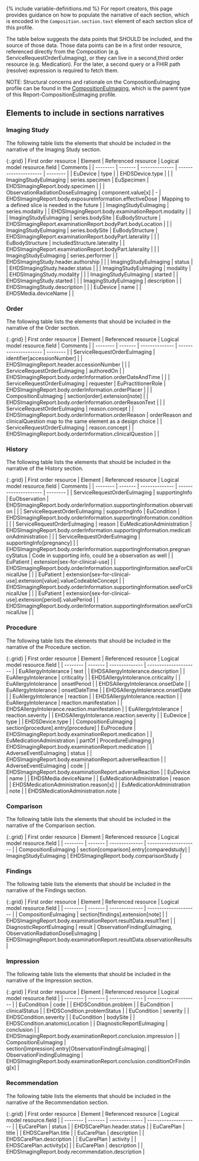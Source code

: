 {% include variable-definitions.md %}
For report creators, this page provides guidance on how to populate the narrative of each section, which is encoded in the `Composition.section.text` element of each section slice of this profile.

The table below suggests the data points that SHOULD be included, and the source of those data. Those data points can be in a first order resource, referenced directly from the Composition (e.g. ServiceRequestOrderEuImaging), or they can live in a second,third order resource (e.g. Medication). For the later, a second query or a FHIR path (resolve) expression is required to fetch them.

NOTE: Structural concerns and rationale on the CompositionEuImaging profile can be found in the [CompositionEuImaging](StructureDefinition-CompositionEuImaging.html), which is the parent type of this Report-CompositionEuImaging profile.

## Elements to include in sections narratives

### Imaging Study

The following table lists the elements that should be included in the narrative of the Imaging Study section.

{:.grid}
| First order resource | Element | Referenced resource | Logical model resource.field | Comments |
| -------- | ------- | -------------- | --------------------- | -------- |
| EuDevice | type |  | EHDSDevice.type |  |
| ImagingStudyEuImaging | series.specimen | EuSpecimen | EHDSImagingReport.body.specimen |  |
| ObservationRadiationDoseEuImaging | component.value[x] | - | EHDSImagingReport.body.exposureInformation.effectiveDose | Mapping to a defined slice is needed in the future |
| ImagingStudyEuImaging | series.modality |  | EHDSImagingReport.body.examinationReport.modality |  |
| ImagingStudyEuImaging | series.bodySite | EuBodyStructure | EHDSImagingReport.examinationReport.bodyPart.bodyLocation |  |
| ImagingStudyEuImaging | series.bodySite | EuBodyStructure | EHDSImagingReport.examinationReport.bodyPart.laterality |  |
| EuBodyStructure | includedStructure.laterality |  | EHDSImagingReport.examinationReport.bodyPart.laterality |  |
| ImagingStudyEuImaging | series.performer |  | EHDSImagingStudy.header.authorship |  |
| ImagingStudyEuImaging | status |  | EHDSImagingStudy.header.status |  |
| ImagingStudyEuImaging | modality |  | EHDSImagingStudy.modality |  |
| ImagingStudyEuImaging | started |  | EHDSImagingStudy.started |  |
| ImagingStudyEuImaging | description |  | EHDSImagingStudy.description |  |
| EuDevice | name |  | EHDSMedia.deviceName |  |

### Order

The following table lists the elements that should be included in the narrative of the Order section.

{:.grid}
| First order resource | Element | Referenced resource | Logical model resource.field | Comments |
| -------- | ------- | -------------- | --------------------- | -------- |
| ServiceRequestOrderEuImaging | identifier[accessionNumber] |  | EHDSImagingReport.header.accessionNumber |  |
| ServiceRequestOrderEuImaging | authoredOn |  | EHDSImagingReport.body.orderInformation.orderDateAndTime |  |
| ServiceRequestOrderEuImaging | requester | EuPractitionerRole | EHDSImagingReport.body.orderInformation.orderPlacer |  |
| CompositionEuImaging | section[order].extension[note] |  | EHDSImagingReport.body.orderInformation.orderReasonText |  |
| ServiceRequestOrderEuImaging | reason.concept |  | EHDSImagingReport.body.orderInformation.orderReason | orderReason and clinicalQuestion map to the same element as a design choice |
| ServiceRequestOrderEuImaging | reason.concept |  | EHDSImagingReport.body.orderInformation.clinicalQuestion |  |

### History

The following table lists the elements that should be included in the narrative of the History section.

{:.grid}
| First order resource | Element | Referenced resource | Logical model resource.field | Comments |
| -------- | ------- | -------------- | --------------------- | -------- |
| ServiceRequestOrderEuImaging | supportingInfo | EuObservation | EHDSImagingReport.body.orderInformation.supportingInformation.observation |  |
| ServiceRequestOrderEuImaging | supportingInfo | EuCondition | EHDSImagingReport.body.orderInformation.supportingInformation.condition |  |
| ServiceRequestOrderEuImaging | reason | EuMedicationAdministration | EHDSImagingReport.body.orderInformation.supportingInformation.medicationAdministration |  |
| ServiceRequestOrderEuImaging | supportingInfo[pregnancy] |  | EHDSImagingReport.body.orderInformation.supportingInformation.pregnancyStatus | Code in supporting info, could be a observation as well |
| EuPatient | extension[sex-for-clinical-use] |  | EHDSImagingReport.body.orderInformation.supportingInformation.sexForClinicalUse |  |
| EuPatient | extension[sex-for-clinical-use].extension[value].valueCodeableConcept |  | EHDSImagingReport.body.orderInformation.supportingInformation.sexForClinicalUse |  |
| EuPatient | extension[sex-for-clinical-use].extension[period].valuePeriod |  | EHDSImagingReport.body.orderInformation.supportingInformation.sexForClinicalUse |  |

### Procedure

The following table lists the elements that should be included in the narrative of the Procedure section.

{:.grid}
| First order resource | Element | Referenced resource | Logical model resource.field |
| -------- | ------- | -------------- | --------------------- |
| EuAllergyIntolerance | text |  | EHDSAllergyIntolerance.description |
| EuAllergyIntolerance | criticality |  | EHDSAllergyIntolerance.criticality |
| EuAllergyIntolerance | onsetPeriod |  | EHDSAllergyIntolerance.onsetDate |
| EuAllergyIntolerance | onsetDateTime |  | EHDSAllergyIntolerance.onsetDate |
| EuAllergyIntolerance | reaction |  | EHDSAllergyIntolerance.reaction |
| EuAllergyIntolerance | reaction.manifestation |  | EHDSAllergyIntolerance.reaction.manifestation |
| EuAllergyIntolerance | reaction.severity |  | EHDSAllergyIntolerance.reaction.severity |
| EuDevice | type |  | EHDSDevice.type |
| CompositionEuImaging | section[procedure].entry[procedure] | EuProcedure | EHDSImagingReport.body.examinationReport.medication |
| EuMedicationAdministration | partOf | ProcedureEuImaging | EHDSImagingReport.body.examinationReport.medication |
| AdverseEventEuImaging | status |  | EHDSImagingReport.body.examinationReport.adverseReaction |
| AdverseEventEuImaging | code |  | EHDSImagingReport.body.examinationReport.adverseReaction |
| EuDevice | name |  | EHDSMedia.deviceName |
| EuMedicationAdministration | reason |  | EHDSMedicationAdministration.reason[x] |
| EuMedicationAdministration | note |  | EHDSMedicationAdministration.note |

### Comparison

The following table lists the elements that should be included in the narrative of the Comparison section.

{:.grid}
| First order resource | Element | Referenced resource | Logical model resource.field |
| -------- | ------- | -------------- | --------------------- |
| CompositionEuImaging | section[comparison].entry[comparedstudy] | ImagingStudyEuImaging | EHDSImagingReport.body.comparisonStudy |

### Findings

The following table lists the elements that should be included in the narrative of the Findings section.

{:.grid}
| First order resource | Element | Referenced resource | Logical model resource.field |
| -------- | ------- | -------------- | --------------------- |
| CompositionEuImaging | section[findings].extension[note] |  | EHDSImagingReport.body.examinationReport.resultData.resultText |
| DiagnosticReportEuImaging | result | ObservationFindingEuImaging, ObservationRadiationDoseEuImaging | EHDSImagingReport.body.examinationReport.resultData.observationResults |

### Impression

The following table lists the elements that should be included in the narrative of the Impression section.

{:.grid}
| First order resource | Element | Referenced resource | Logical model resource.field |
| -------- | ------- | -------------- | --------------------- |
| EuCondition | code |  | EHDSCondition.problem |
| EuCondition | clinicalStatus |  | EHDSCondition.problemStatus |
| EuCondition | severity |  | EHDSCondition.severity |
| EuCondition | bodySite |  | EHDSCondition.anatomicLocation |
| DiagnosticReportEuImaging | conclusion |  | EHDSImagingReport.body.examinationReport.conclusion.impression |
| CompositionEuImaging | section[impression].entry[ObservationFindingEuImaging] | ObservationFindingEuImaging | EHDSImagingReport.body.examinationReport.conclusion.conditionOrFinding[x] |

### Recommendation

The following table lists the elements that should be included in the narrative of the Recommendation section.

{:.grid}
| First order resource | Element | Referenced resource | Logical model resource.field |
| -------- | ------- | -------------- | --------------------- |
| EuCarePlan | status |  | EHDSCarePlan.header.status |
| EuCarePlan | title |  | EHDSCarePlan.title |
| EuCarePlan | description |  | EHDSCarePlan.description |
| EuCarePlan | activity |  | EHDSCarePlan.activity[x] |
| EuCarePlan | description |  | EHDSImagingReport.body.recommendation.description |

